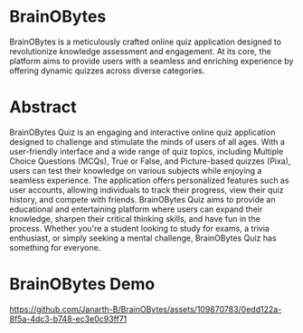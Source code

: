 # BrainOBytes
BrainOBytes is a meticulously crafted online quiz application designed to revolutionize knowledge assessment and engagement. At its core, the platform aims to provide users with a seamless and enriching experience by offering dynamic quizzes across diverse categories.

# Abstract
BrainOBytes Quiz is an engaging and interactive online quiz application designed to challenge and stimulate the minds of users of all ages. With a user-friendly interface and a wide range of quiz topics, including Multiple Choice Questions (MCQs), True or False, and Picture-based quizzes (Pixa), users can test their knowledge on various subjects while enjoying a seamless experience. The application offers personalized features such as user accounts, allowing individuals to track their progress, view their quiz history, and compete with friends. BrainOBytes Quiz aims to provide an educational and entertaining platform where users can expand their knowledge, sharpen their critical thinking skills, and have fun in the process. Whether you're a student looking to study for exams, a trivia enthusiast, or simply seeking a mental challenge, BrainOBytes Quiz has something for everyone.

# BrainOBytes Demo
https://github.com/Janarth-B/BrainOBytes/assets/109870783/0edd122a-8f5a-4dc3-b748-ec3e0c93ff71






